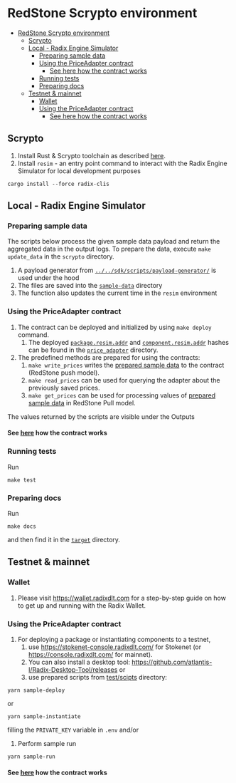 # RedStone Scrypto environment

<!-- TOC -->

- [RedStone Scrypto environment](#redstone-scrypto-environment)
  - [Scrypto](#scrypto)
  - [Local - Radix Engine Simulator](#local---radix-engine-simulator)
    - [Preparing sample data](#preparing-sample-data)
    - [Using the PriceAdapter contract](#using-the-priceadapter-contract)
      - [See here how the contract works](#see-here-how-the-contract-works)
    - [Running tests](#running-tests)
    - [Preparing docs](#preparing-docs)
  - [Testnet & mainnet](#testnet--mainnet)
    - [Wallet](#wallet)
    - [Using the PriceAdapter contract](#using-the-priceadapter-contract-1)
      - [See here how the contract works](#see-here-how-the-contract-works-1)

<!-- TOC -->

## Scrypto

1. Install Rust & Scrypto toolchain as described [here](https://docs.radixdlt.com/v1/docs/getting-rust-scrypto).
1. Install `resim` - an entry point command to interact with the Radix Engine Simulator for local development purposes

```shell
cargo install --force radix-clis
```

## Local - Radix Engine Simulator

### Preparing sample data

The scripts below process the given sample data payload and return the aggregated data in the output logs. To prepare
the data, execute `make update_data` in the `scrypto` directory.

1. A payload generator from [`../../sdk/scripts/payload-generator/`](../../sdk/scripts/payload-generator/index.ts) is
   used under the hood
1. The files are saved into the [`sample-data`](sample-data) directory
1. The function also updates the current time in the `resim` environment

### Using the PriceAdapter contract

1. The contract can be deployed and initialized by using `make deploy` command.
    1. The deployed [`package.resim.addr`](price_adapter/package.resim.addr)
       and [`component.resim.addr`](price_adapter/package.resim.addr) hashes can be found in the
       [`price_adapter`](price_adapter)
       directory.
1. The predefined methods are prepared for using the contracts:
    1. `make write_prices` writes the [prepared sample data](#preparing-sample-data) to the contract (RedStone push
       model).
    1. `make read_prices` can be used for querying the adapter about the previously saved prices.
    1. `make get_prices` can be used for processing values of [prepared sample data](#preparing-sample-data) in RedStone
       Pull model.

The values returned by the scripts are visible under the Outputs

#### See [here](price_adapter/README.md) how the contract works

### Running tests

Run

```shell
make test
```

### Preparing docs

Run

```shell
make docs
```

and then find it in the [`target`](./target) directory.

## Testnet & mainnet

### Wallet

1. Please visit https://wallet.radixdlt.com for a step-by-step guide on how to get up and running with the Radix Wallet.

### Using the PriceAdapter contract

1. For deploying a package or instantiating components to a testnet,
    1. use https://stokenet-console.radixdlt.com/ for Stokenet
       (or https://console.radixdlt.com/ for mainnet).
    2. You can also install a desktop tool: https://github.com/atlantis-l/Radix-Desktop-Tool/releases or
    3. use prepared scripts from [test/scipts](../test/scripts) directory:

```shell
yarn sample-deploy
```

or

```shell
yarn sample-instantiate
```

filling the `PRIVATE_KEY` variable in `.env` and/or

1. Perform sample run

```shell
yarn sample-run
```

#### See [here](price_adapter/README.md) how the contract works
